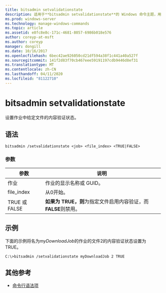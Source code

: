 ```yaml
---
title: bitsadmin setvalidationstate
description: 适用于**bitsadmin setvalidationstate**的 Windows 命令主题，用于设置作业中给定文件的内容验证状态。
ms.prod: windows-server
ms.technology: manage-windows-commands
ms.topic: article
ms.assetid: e8fc8e8c-171c-4681-8057-6986b018e576
author: coreyp-at-msft
ms.author: coreyp
manager: dongill
ms.date: 10/16/2017
ms.openlocfilehash: 6bec42ae926050cd21df594a38f1c441a40a527f
ms.sourcegitcommit: 141f2d83f70cb467eee59191197cdb9446d8ef31
ms.translationtype: MT
ms.contentlocale: zh-CN
ms.lasthandoff: 04/11/2020
ms.locfileid: "81122710"
---
```

# <a name="bitsadmin-setvalidationstate"></a>bitsadmin setvalidationstate

设置作业中给定文件的内容验证状态。

## <a name="syntax"></a>语法

```
bitsadmin /setvalidationstate <job> <file_index> <TRUE|FALSE>
```

### <a name="parameters"></a>参数

| 参数 | 说明 |
| --------- | ---------- |
| 作业 | 作业的显示名称或 GUID。 |
| file_index | 从0开始。 |
| TRUE 或 FALSE | **如果为 TRUE，则**为指定文件启用内容验证，而**FALSE**则禁用。 |

## <a name="examples"></a>示例

下面的示例将名为*myDownloadJob*的作业的文件2的内容验证状态设置为 TRUE。

```
C:\>bitsadmin /setvalidationstate myDownloadJob 2 TRUE
```

## <a name="additional-references"></a>其他参考

- [命令行语法项](command-line-syntax-key.md)
